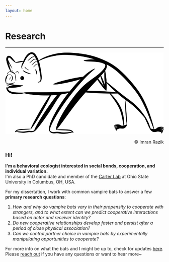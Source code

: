 ```yaml
---
layout: home
---
```

# Research
--- 
<p align="center">
 <img src="/assets/vampterrestrial.png" width="600">  
</p>
<p align="right"> 
 © Imran Razik
</p> 

### Hi!
<b> I'm a behavioral ecologist interested in social bonds, cooperation, and individual variation. </b> <br/>
I'm also a PhD candidate and member of the [Carter Lab](https://socialbat.org/) at Ohio State University in Columbus, OH, USA.
 
For my dissertation, I work with common vampire bats to answer a few **primary research questions**: <br/>
1. *How and why do vampire bats vary in their propensity to cooperate with strangers, and to what extent can we predict cooperative interactions based on actor and receiver identity?*
2. *Do new cooperative relationships develop faster and persist after a period of close physical association?* 
3. *Can we control partner choice in vampire bats by experimentally manipulating opportunities to cooperate?*

For more info on what the bats and I might be up to, check for updates [here](https://imranrazik.github.io/Blog.html). <br/>
Please [reach out](https://imranrazik.github.io/About-me.html) if you have any questions or want to hear more~
